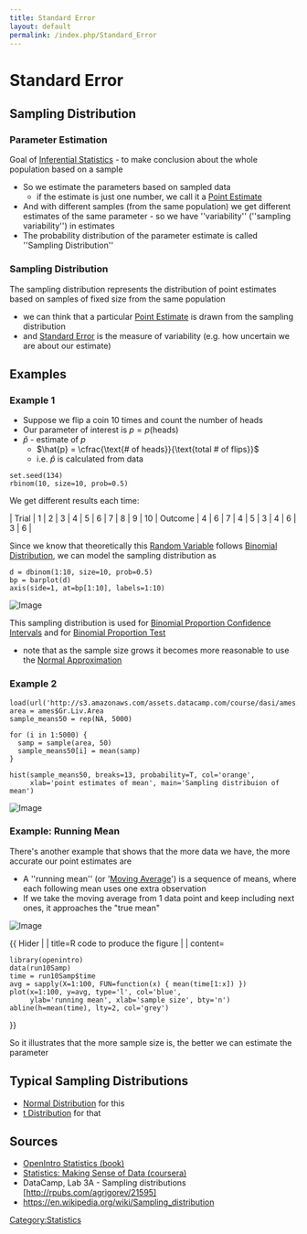 ```yaml
---
title: Standard Error
layout: default
permalink: /index.php/Standard_Error
---
```


# Standard Error

## Sampling Distribution
### Parameter Estimation
Goal of [Inferential Statistics](Inferential_Statistics) - to make conclusion about the whole population based on a sample
- So we estimate the parameters based on sampled data 
  - if the estimate is just one number, we call it a [Point Estimate](Point_Estimate)
- And with different samples (from the same population) we get different estimates of the same parameter - so we have ''variability'' (''sampling variability'') in estimates 
- The probability distribution of the parameter estimate is called ''Sampling Distribution'' 


### Sampling Distribution
The sampling distribution represents the distribution of point estimates based on samples of fixed size from the same population
- we can think that a particular [Point Estimate](Point_Estimate) is drawn from the sampling distribution
- and [Standard Error](Standard_Error) is the measure of variability (e.g. how uncertain we are about our estimate)


## Examples
### Example 1
- Suppose we flip a coin 10 times and count the number of heads
- Our parameter of interest is $p = p(\text{heads})$
- $\hat{p}$ - estimate of $p$
  - $\hat{p} = \cfrac{\text{# of heads}}{\text{total # of flips}}$
  - i.e. $\hat{p}$ is calculated from data

```text only
set.seed(134)
rbinom(10, size=10, prob=0.5)
```

We get different results each time:

|   Trial  |  1  |  2  |  3  |  4  |  5  |  6  |  7  |  8  |  9  |  10  |   Outcome   |  4  |  6  |  7  |  4  |  5  |  3  |  4  |  6  |  3  |  6 |

Since we know that theoretically this [Random Variable](Random_Variable) follows [Binomial Distribution](Binomial_Distribution), we can model the sampling distribution as

```text only
d = dbinom(1:10, size=10, prob=0.5)
bp = barplot(d)
axis(side=1, at=bp[1:10], labels=1:10)
```

<img src="http://habrastorage.org/files/b39/001/83f/b3900183fe9f478fadf895deed1d0d56.png" alt="Image">


This sampling distribution is used for [Binomial Proportion Confidence Intervals](Binomial_Proportion_Confidence_Intervals) and for [Binomial Proportion Test](Binomial_Proportion_Test)
- note that as the sample size grows it becomes more reasonable to use the [Normal Approximation](Binomial_Distribution#Normal_Approximation) 



### Example 2
```gdscript
load(url('http://s3.amazonaws.com/assets.datacamp.com/course/dasi/ames.RData'))
area = ames$Gr.Liv.Area
sample_means50 = rep(NA, 5000)
 
for (i in 1:5000) {
  samp = sample(area, 50)
  sample_means50[i] = mean(samp)
}

hist(sample_means50, breaks=13, probability=T, col='orange',
     xlab='point estimates of mean', main='Sampling distribuion of mean')
```

<img src="http://habrastorage.org/files/d9a/06a/02d/d9a06a02d0944fb495c81c29daa29047.png" alt="Image">


### Example: Running Mean
There's another example that shows that the more data we have, the more accurate our point estimates are
- A ''running mean'' (or '[Moving Average](Moving_Average)') is a sequence of means, where each following mean uses one extra observation
- If we take the moving average from 1 data point and keep including next ones, it approaches the "true mean"

<img src="http://habrastorage.org/files/454/073/b0a/454073b0ac4149c789916b3dba2c61c6.png" alt="Image">


{{ Hider |  |   title=R code to produce the figure |  |   content=
```carbon
library(openintro)
data(run10Samp)
time = run10Samp$time
avg = sapply(X=1:100, FUN=function(x) { mean(time[1:x]) })
plot(x=1:100, y=avg, type='l', col='blue',
     ylab='running mean', xlab='sample size', bty='n')
abline(h=mean(time), lty=2, col='grey')
```
}}


So it illustrates that the more sample size is, the better we can estimate the parameter



## Typical Sampling Distributions
- [Normal Distribution](Normal_Distribution) for this
- [t Distribution](t_Distribution) for that


## Sources
- [OpenIntro Statistics (book)](OpenIntro_Statistics_(book))
- [Statistics: Making Sense of Data (coursera)](Statistics__Making_Sense_of_Data_(coursera))
- DataCamp, Lab 3A - Sampling distributions [http://rpubs.com/agrigorev/21595]
- https://en.wikipedia.org/wiki/Sampling_distribution

[Category:Statistics](Category_Statistics)